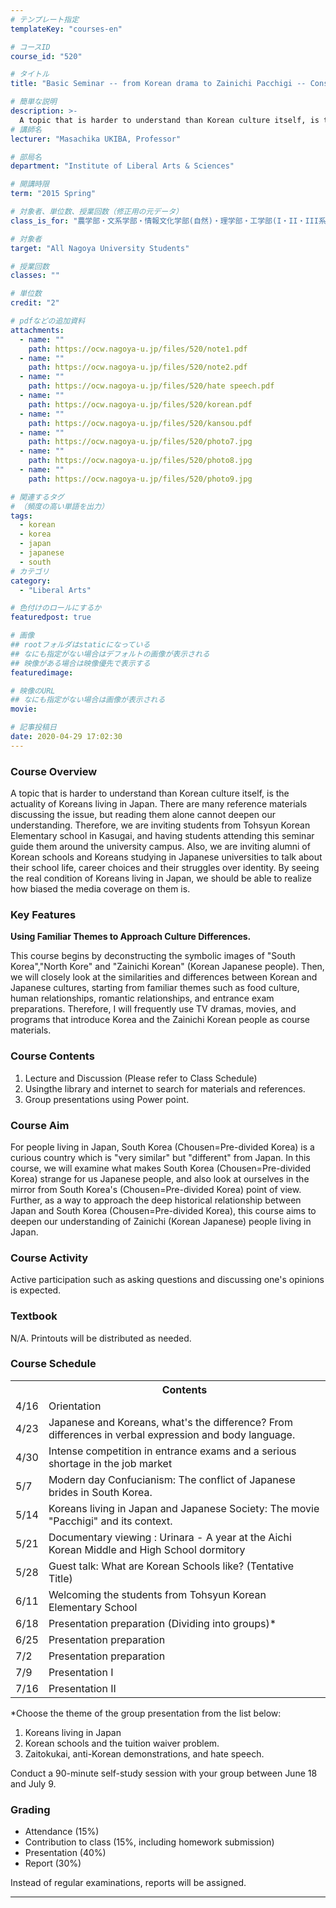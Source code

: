 ```yaml
---
# テンプレート指定
templateKey: "courses-en"

# コースID
course_id: "520"

# タイトル
title: "Basic Seminar -- from Korean drama to Zainichi Pacchigi -- Considering Japan-Korea Relationship"

# 簡単な説明
description: >-
  A topic that is harder to understand than Korean culture itself, is the actuality of Koreans living in Japan. There are many reference materials discussing the issue, but reading the ....
# 講師名
lecturer: "Masachika UKIBA, Professor"

# 部局名
department: "Institute of Liberal Arts & Sciences"

# 開講時限
term: "2015	Spring"

# 対象者、単位数、授業回数（修正用の元データ）
class_is_for: "農学部・文系学部・情報文化学部(自然)・理学部・工学部(I・II・III系)、2単位、週2回全15回"

# 対象者
target: "All Nagoya University Students"

# 授業回数
classes: ""

# 単位数
credit: "2"

# pdfなどの追加資料
attachments:
  - name: ""
    path: https://ocw.nagoya-u.jp/files/520/note1.pdf
  - name: ""
    path: https://ocw.nagoya-u.jp/files/520/note2.pdf
  - name: ""
    path: https://ocw.nagoya-u.jp/files/520/hate speech.pdf
  - name: ""
    path: https://ocw.nagoya-u.jp/files/520/korean.pdf
  - name: ""
    path: https://ocw.nagoya-u.jp/files/520/kansou.pdf
  - name: ""
    path: https://ocw.nagoya-u.jp/files/520/photo7.jpg
  - name: ""
    path: https://ocw.nagoya-u.jp/files/520/photo8.jpg
  - name: ""
    path: https://ocw.nagoya-u.jp/files/520/photo9.jpg

# 関連するタグ
# （頻度の高い単語を出力）
tags:
  - korean
  - korea
  - japan
  - japanese
  - south
# カテゴリ
category:
  - "Liberal Arts"

# 色付けのロールにするか
featuredpost: true

# 画像
## rootフォルダはstaticになっている
## なにも指定がない場合はデフォルトの画像が表示される
## 映像がある場合は映像優先で表示する
featuredimage:

# 映像のURL
## なにも指定がない場合は画像が表示される
movie:

# 記事投稿日
date: 2020-04-29 17:02:30
---
```


### Course Overview

A topic that is harder to understand than Korean culture itself, is the actuality of Koreans living in Japan.
There are many reference materials discussing the issue, but reading them alone cannot deepen our understanding.
Therefore, we are inviting students from Tohsyun Korean Elementary school in Kasugai, and having students attending this seminar guide them around the university campus.
Also, we are inviting alumni of Korean schools and Koreans studying in Japanese universities to talk about their school life, career choices and their struggles over identity.
By seeing the real condition of Koreans living in Japan, we should be able to realize how biased the media coverage on them is.

### Key Features

**Using Familiar Themes to Approach Culture Differences.**

This course begins by deconstructing the symbolic images of "South Korea","North Kore" and "Zainichi Korean" (Korean Japanese people). Then, we will closely look at the similarities and differences between Korean and Japanese cultures, starting from familiar themes such as food culture, human relationships, romantic relationships, and entrance exam preparations. Therefore, I will frequently use TV dramas, movies, and programs that introduce Korea and the Zainichi Korean people as course materials.

### Course Contents

1. Lecture and Discussion (Please refer to Class Schedule)
2. Usingthe library and internet to search for materials and references.
3. Group presentations using Power point.

### Course Aim

For people living in Japan, South Korea (Chousen=Pre-divided Korea) is a curious country which is "very similar" but "different" from Japan. In this course, we will examine what makes South Korea (Chousen=Pre-divided Korea) strange for us Japanese people, and also look at ourselves in the mirror from South Korea's (Chousen=Pre-divided Korea) point of view. Further, as a way to approach the deep historical relationship between Japan and South Korea (Chousen=Pre-divided Korea), this course aims to deepen our understanding of Zainichi (Korean Japanese) people living in Japan.

### Course Activity

Active participation such as asking questions and discussing one's opinions is expected.

### Textbook

N/A. Printouts will be distributed as needed.

<h3>Course Schedule</h3>
<table class="basic" width="455">
<tr>
 <th width="20" class="center"></th>
 <th width="435" class="center">Contents</th>
</tr>
<tr>
 <td width="20" class="center">4/16</td>
 <td width="435">Orientation</td>
</tr>
<tr>
<td width="20" class="center">4/23</td>
 <td width="435">Japanese and Koreans, what's the difference? From differences in verbal expression and body language.</td>
</tr>
<tr>
 <td width="20" class="center">4/30</td>
 <td width="435">Intense competition in entrance exams and a serious shortage in the job market</td>
</tr>
<tr>
 <td width="20" class="center">5/7</td>
 <td width="435">Modern day Confucianism: The conflict of Japanese brides in South Korea.</td>
</tr>
<tr>
 <td width="20" class="center">5/14</td>
 <td width="435">Koreans living in Japan and Japanese Society: The movie "Pacchigi" and its context.</td>
</tr>
<tr>
 <td width="20" class="center">5/21</td>
 <td width="435">Documentary viewing : Urinara - A year at the Aichi Korean Middle and High School dormitory</td>
</tr>
<tr>
 <td width="20" class="center">5/28</td>
 <td width="435">Guest talk: What are Korean Schools like? (Tentative Title)</td>
</tr>
<tr>
 <td width="20" class="center">6/11</td>
 <td width="435">Welcoming the students from Tohsyun Korean Elementary School</td>
</tr>
<tr>
 <td width="20" class="center">6/18</td>
 <td width="435">Presentation preparation (Dividing into groups)* </td>
</tr>
<tr>
 <td width="20" class="center">6/25</td>
 <td width="435">Presentation preparation</td>
</tr>
<tr>
 <td width="20" class="center">7/2</td>
 <td width="435">Presentation preparation</td>
</tr>
<tr>
 <td width="20" class="center">7/9</td>
 <td width="435">Presentation I</td>
</tr>
<tr>
 <td width="20" class="center">7/16</td>
 <td width="435">Presentation II </td>
</tr>
</table>
<p>
*Choose the theme of the group presentation from the list below:
</p>
<ol>
<li>
Koreans living in Japan
</li>
<li>
Korean schools and the tuition waiver problem.
</li>
<li>
Zaitokukai, anti-Korean demonstrations, and hate speech.
</li>
</ol>
<p>
Conduct a 90-minute self-study session with your group between June 18 and July 9.
</p>

### Grading

- Attendance (15%)
- Contribution to class (15%, including homework submission)
- Presentation (40%)
- Report (30%)

Instead of regular examinations, reports will be assigned.

---
